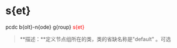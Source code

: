 # s{et}
pcdc b{olt}-n{ode} g{roup} <span style='color: red;'>s{et}</span>
> **描述：**定义节点组所在的类，类的省缺名称是"default"
。可选

